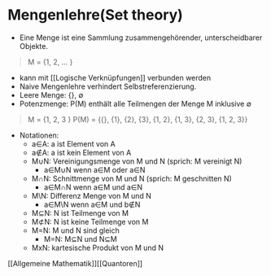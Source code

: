 # Mengenlehre(Set theory)
+ Eine Menge ist eine Sammlung zusammengehörender, unterscheidbarer Objekte. 
 > M = {1, 2, ... }
+ kann mit [[Logische Verknüpfungen]] verbunden werden
+ Naive Mengenlehre verhindert Selbstreferenzierung.
+ Leere Menge: {}, ∅
+ Potenzmenge: P(M) enthält alle Teilmengen der Menge M inklusive ∅
> M = {1, 2, 3 }
> P(M) = {{}, {1}, {2}, {3}, {1, 2}, {1, 3}, {2, 3}, {1, 2, 3}}
+ Notationen:
	+ a∈A: a ist Element von A
	+ a∉A: a ist kein Element von A
	+ M∪N: Vereinigungsmenge von M und N (sprich: M vereinigt N)
		+ a∈M∪N wenn a∈M oder a∈N
	+ M∩N: Schnittmenge von M und N (sprich: M geschnitten N)
		+  a∈M∩N wenn a∈M und a∈N
	+  M\N: Differenz Menge von M und N
		+  a∈M\N wenn a∈M und b∉N
	+  M⊆N: N ist Teilmenge von M
	+  M⊄N: N ist keine Teilmenge von M
	+  M=N: M und N sind gleich
		+  M=N: M⊆N und N⊆M
	+  MxN: kartesische Produkt von M und N

[[Allgemeine Mathematik]][[Quantoren]]
